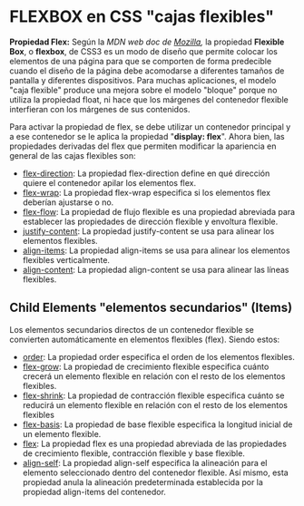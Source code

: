 # FLEXBOX en CSS "cajas flexibles"

**Propiedad Flex:** Según la *MDN web doc de [Mozilla](https://developer.mozilla.org/es/docs/Web/CSS/CSS_Flexible_Box_Layout/Usando_las_cajas_flexibles_CSS),* la propiedad **Flexible Box**, o **flexbox**, de CSS3 es un modo de diseño que permite colocar los elementos de una página para que se comporten de forma predecible cuando el diseño de la página debe acomodarse a diferentes tamaños de pantalla y diferentes dispositivos. Para muchas aplicaciones, el modelo "caja flexible" produce una mejora sobre el modelo "bloque" porque no utiliza la propiedad float, ni hace que los márgenes del contenedor flexible interfieran con los márgenes de sus contenidos.

Para activar la propiedad de flex, se debe utilizar un contenedor principal y a ese contenedor se le aplica la propiedad "**display: flex**".  Ahora bien, las propiedades derivadas del flex que permiten modificar la apariencia en general de las cajas flexibles son:

* [flex-direction](https://www.w3schools.com/css/css3_flexbox.asp#flex-direction): La propiedad flex-direction define en qué dirección quiere el contenedor apilar los elementos flex.
* [flex-wrap](https://www.w3schools.com/css/css3_flexbox.asp#flex-wrap): La propiedad flex-wrap especifica si los elementos flex deberían ajustarse o no.
* [flex-flow](https://www.w3schools.com/css/css3_flexbox.asp#flex-flow): La propiedad de flujo flexible es una propiedad abreviada para establecer las propiedades de dirección flexible y envoltura flexible.
* [justify-content](https://www.w3schools.com/css/css3_flexbox.asp#justify-content): La propiedad justify-content se usa para alinear los elementos flexibles.
* [align-items](https://www.w3schools.com/css/css3_flexbox.asp#align-items): La propiedad align-items se usa para alinear los elementos flexibles verticalmente.
* [align-content](https://www.w3schools.com/css/css3_flexbox.asp#align-content): La propiedad align-content se usa para alinear las líneas flexibles.


## Child Elements "elementos secundarios" (Items)

Los elementos secundarios directos de un contenedor flexible se convierten automáticamente en elementos flexibles (flex). Siendo estos:

* [order](https://www.w3schools.com/css/css3_flexbox.asp#order): La propiedad order especifica el orden de los elementos flexibles.
* [flex-grow](https://www.w3schools.com/css/css3_flexbox.asp#flex-grow): La propiedad de crecimiento flexible especifica cuánto crecerá un elemento flexible en relación con el resto de los elementos flexibles.
* [flex-shrink](https://www.w3schools.com/css/css3_flexbox.asp#flex-shrink): La propiedad de contracción flexible especifica cuánto se reducirá un elemento flexible en relación con el resto de los elementos flexibles
* [flex-basis](https://www.w3schools.com/css/css3_flexbox.asp#flex-basis): La propiedad de base flexible especifica la longitud inicial de un elemento flexible.
* [flex](https://www.w3schools.com/css/css3_flexbox.asp#flex): La propiedad flex es una propiedad abreviada de las propiedades de crecimiento flexible, contracción flexible y base flexible.
* [align-self](https://www.w3schools.com/css/css3_flexbox.asp#align-self): La propiedad align-self especifica la alineación para el elemento seleccionado dentro del contenedor flexible. Así mismo, esta propiedad anula la alineación predeterminada establecida por la propiedad align-items del contenedor.
